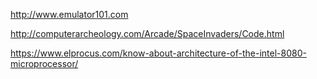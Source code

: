 http://www.emulator101.com

http://computerarcheology.com/Arcade/SpaceInvaders/Code.html

https://www.elprocus.com/know-about-architecture-of-the-intel-8080-microprocessor/
